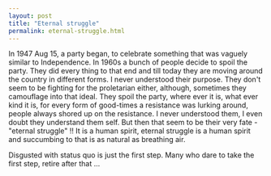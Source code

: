 ```yaml
---
layout: post
title: "Eternal struggle"
permalink: eternal-struggle.html
---
```


In 1947 Aug 15, a party began, to celebrate something that was vaguely similar
to Independence. In 1960s a bunch of people decide to spoil the party. They did
every thing to that end and till today they are moving around the country in
different forms. I never understood their purpose. They don't seem to be
fighting for the proletarian either, although, sometimes they camouflage into
that ideal. They spoil the party, where ever it is, what ever kind it is, for
every form of good-times a resistance was lurking around, people always shored
up on the resistance. I never understood them, I even doubt they understand
them self.  But then that seem to be their very fate - "eternal struggle" !! It
is a human spirit, eternal struggle is a human spirit and succumbing to that
is as natural as breathing air.

Disgusted with status quo is just the first step. Many who dare to take
the first step, retire after that ...
